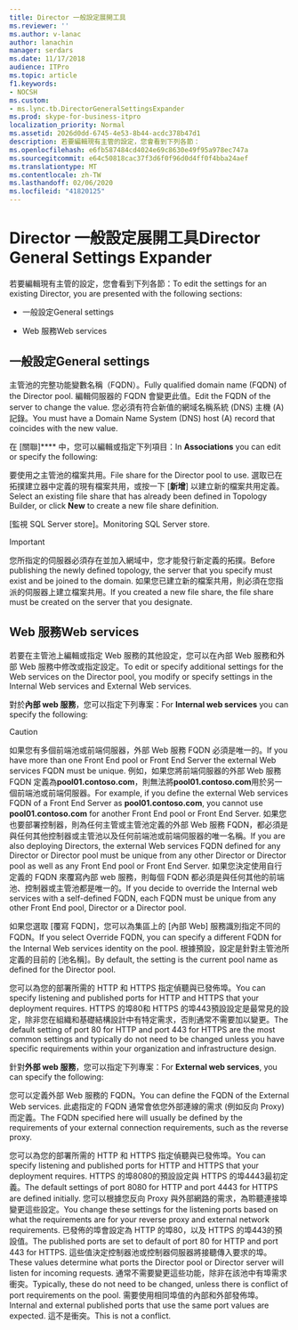 ```yaml
---
title: Director 一般設定展開工具
ms.reviewer: ''
ms.author: v-lanac
author: lanachin
manager: serdars
ms.date: 11/17/2018
audience: ITPro
ms.topic: article
f1.keywords:
- NOCSH
ms.custom:
- ms.lync.tb.DirectorGeneralSettingsExpander
ms.prod: skype-for-business-itpro
localization_priority: Normal
ms.assetid: 2026d0dd-6745-4e53-8b44-acdc378b47d1
description: 若要編輯現有主管的設定，您會看到下列各節：
ms.openlocfilehash: e6fb587484cd4024e69c8630e49f95a978ec747a
ms.sourcegitcommit: e64c50818cac37f3d6f0f96d0d4ff0f4bba24aef
ms.translationtype: MT
ms.contentlocale: zh-TW
ms.lasthandoff: 02/06/2020
ms.locfileid: "41820125"
---
```

# <a name="director-general-settings-expander"></a><span data-ttu-id="ff99b-103">Director 一般設定展開工具</span><span class="sxs-lookup"><span data-stu-id="ff99b-103">Director General Settings Expander</span></span>
 
<span data-ttu-id="ff99b-104">若要編輯現有主管的設定，您會看到下列各節：</span><span class="sxs-lookup"><span data-stu-id="ff99b-104">To edit the settings for an existing Director, you are presented with the following sections:</span></span>
  
- <span data-ttu-id="ff99b-105">一般設定</span><span class="sxs-lookup"><span data-stu-id="ff99b-105">General settings</span></span>
    
- <span data-ttu-id="ff99b-106">Web 服務</span><span class="sxs-lookup"><span data-stu-id="ff99b-106">Web services</span></span>
    


## <a name="general-settings"></a><span data-ttu-id="ff99b-107">一般設定</span><span class="sxs-lookup"><span data-stu-id="ff99b-107">General settings</span></span>

<span data-ttu-id="ff99b-108">主管池的完整功能變數名稱（FQDN）。</span><span class="sxs-lookup"><span data-stu-id="ff99b-108">Fully qualified domain name (FQDN) of the Director pool.</span></span> <span data-ttu-id="ff99b-109">編輯伺服器的 FQDN 會變更此值。</span><span class="sxs-lookup"><span data-stu-id="ff99b-109">Edit the FQDN of the server to change the value.</span></span> <span data-ttu-id="ff99b-110">您必須有符合新值的網域名稱系統 (DNS) 主機 (A) 記錄。</span><span class="sxs-lookup"><span data-stu-id="ff99b-110">You must have a Domain Name System (DNS) host (A) record that coincides with the new value.</span></span>
  
<span data-ttu-id="ff99b-111">在 [關聯]\*\*\*\* 中，您可以編輯或指定下列項目：</span><span class="sxs-lookup"><span data-stu-id="ff99b-111">In **Associations** you can edit or specify the following:</span></span>
  
<span data-ttu-id="ff99b-112">要使用之主管池的檔案共用。</span><span class="sxs-lookup"><span data-stu-id="ff99b-112">File share for the Director pool to use.</span></span> <span data-ttu-id="ff99b-113">選取已在拓撲建立器中定義的現有檔案共用，或按一下 [**新增**] 以建立新的檔案共用定義。</span><span class="sxs-lookup"><span data-stu-id="ff99b-113">Select an existing file share that has already been defined in Topology Builder, or click **New** to create a new file share definition.</span></span>
  
<span data-ttu-id="ff99b-114">[監視 SQL Server store]。</span><span class="sxs-lookup"><span data-stu-id="ff99b-114">Monitoring SQL Server store.</span></span>
  
> [!IMPORTANT]
> <span data-ttu-id="ff99b-115">您所指定的伺服器必須存在並加入網域中，您才能發行新定義的拓撲。</span><span class="sxs-lookup"><span data-stu-id="ff99b-115">Before publishing the newly defined topology, the server that you specify must exist and be joined to the domain.</span></span> <span data-ttu-id="ff99b-116">如果您已建立新的檔案共用，則必須在您指派的伺服器上建立檔案共用。</span><span class="sxs-lookup"><span data-stu-id="ff99b-116">If you created a new file share, the file share must be created on the server that you designate.</span></span> 
  
## <a name="web-services"></a><span data-ttu-id="ff99b-117">Web 服務</span><span class="sxs-lookup"><span data-stu-id="ff99b-117">Web services</span></span>

<span data-ttu-id="ff99b-118">若要在主管池上編輯或指定 Web 服務的其他設定，您可以在內部 Web 服務和外部 Web 服務中修改或指定設定。</span><span class="sxs-lookup"><span data-stu-id="ff99b-118">To edit or specify additional settings for the Web services on the Director pool, you modify or specify settings in the Internal Web services and External Web services.</span></span>
  
<span data-ttu-id="ff99b-119">對於**內部 web 服務**，您可以指定下列專案：</span><span class="sxs-lookup"><span data-stu-id="ff99b-119">For **Internal web services** you can specify the following:</span></span>
  
> [!CAUTION]
> <span data-ttu-id="ff99b-120">如果您有多個前端池或前端伺服器，外部 Web 服務 FQDN 必須是唯一的。</span><span class="sxs-lookup"><span data-stu-id="ff99b-120">If you have more than one Front End pool or Front End Server the external Web services FQDN must be unique.</span></span> <span data-ttu-id="ff99b-121">例如，如果您將前端伺服器的外部 Web 服務 FQDN 定義為**pool01.contoso.com**，則無法將**pool01.contoso.com**用於另一個前端池或前端伺服器。</span><span class="sxs-lookup"><span data-stu-id="ff99b-121">For example, if you define the external Web services FQDN of a Front End Server as **pool01.contoso.com**, you cannot use **pool01.contoso.com** for another Front End pool or Front End Server.</span></span> <span data-ttu-id="ff99b-122">如果您也要部署控制器，則為任何主管或主管池定義的外部 Web 服務 FQDN，都必須是與任何其他控制器或主管池以及任何前端池或前端伺服器的唯一名稱。</span><span class="sxs-lookup"><span data-stu-id="ff99b-122">If you are also deploying Directors, the external Web services FQDN defined for any Director or Director pool must be unique from any other Director or Director pool as well as any Front End pool or Front End Server.</span></span> <span data-ttu-id="ff99b-123">如果您決定使用自行定義的 FQDN 來覆寫內部 web 服務，則每個 FQDN 都必須是與任何其他的前端池、控制器或主管池都是唯一的。</span><span class="sxs-lookup"><span data-stu-id="ff99b-123">If you decide to override the Internal web services with a self-defined FQDN, each FQDN must be unique from any other Front End pool, Director or a Director pool.</span></span>
  
<span data-ttu-id="ff99b-124">如果您選取 [覆寫 FQDN]，您可以為集區上的 [內部 Web] 服務識別指定不同的 FQDN。</span><span class="sxs-lookup"><span data-stu-id="ff99b-124">If you select Override FQDN, you can specify a different FQDN for the Internal Web services identity on the pool.</span></span> <span data-ttu-id="ff99b-125">根據預設，設定是針對主管池所定義的目前的 [池名稱]。</span><span class="sxs-lookup"><span data-stu-id="ff99b-125">By default, the setting is the current pool name as defined for the Director pool.</span></span>
  
<span data-ttu-id="ff99b-126">您可以為您的部署所需的 HTTP 和 HTTPS 指定偵聽與已發佈埠。</span><span class="sxs-lookup"><span data-stu-id="ff99b-126">You can specify listening and published ports for HTTP and HTTPS that your deployment requires.</span></span> <span data-ttu-id="ff99b-127">HTTPS 的埠80和 HTTPS 的埠443預設設定是最常見的設定，除非您在組織和基礎結構設計中有特定需求，否則通常不需要加以變更。</span><span class="sxs-lookup"><span data-stu-id="ff99b-127">The default setting of port 80 for HTTP and port 443 for HTTPS are the most common settings and typically do not need to be changed unless you have specific requirements within your organization and infrastructure design.</span></span>
  
<span data-ttu-id="ff99b-128">針對**外部 web 服務**，您可以指定下列專案：</span><span class="sxs-lookup"><span data-stu-id="ff99b-128">For **External web services**, you can specify the following:</span></span>
  
<span data-ttu-id="ff99b-129">您可以定義外部 Web 服務的 FQDN。</span><span class="sxs-lookup"><span data-stu-id="ff99b-129">You can define the FQDN of the External Web services.</span></span> <span data-ttu-id="ff99b-130">此處指定的 FQDN 通常會依您外部連線的需求 (例如反向 Proxy) 而定義。</span><span class="sxs-lookup"><span data-stu-id="ff99b-130">The FQDN specified here will usually be defined by the requirements of your external connection requirements, such as the reverse proxy.</span></span>
  
<span data-ttu-id="ff99b-131">您可以為您的部署所需的 HTTP 和 HTTPS 指定偵聽與已發佈埠。</span><span class="sxs-lookup"><span data-stu-id="ff99b-131">You can specify listening and published ports for HTTP and HTTPS that your deployment requires.</span></span> <span data-ttu-id="ff99b-132">HTTPS 的埠8080的預設設定與 HTTPS 的埠4443最初定義。</span><span class="sxs-lookup"><span data-stu-id="ff99b-132">The default settings of port 8080 for HTTP and port 4443 for HTTPS are defined initially.</span></span> <span data-ttu-id="ff99b-133">您可以根據您反向 Proxy 與外部網路的需求，為聆聽連接埠變更這些設定。</span><span class="sxs-lookup"><span data-stu-id="ff99b-133">You change these settings for the listening ports based on what the requirements are for your reverse proxy and external network requirements.</span></span> <span data-ttu-id="ff99b-134">已發佈的埠會設定為 HTTP 的埠80，以及 HTTPS 的埠443的預設值。</span><span class="sxs-lookup"><span data-stu-id="ff99b-134">The published ports are set to default of port 80 for HTTP and port 443 for HTTPS.</span></span> <span data-ttu-id="ff99b-135">這些值決定控制器池或控制器伺服器將接聽傳入要求的埠。</span><span class="sxs-lookup"><span data-stu-id="ff99b-135">These values determine what ports the Director pool or Director server will listen for incoming requests.</span></span> <span data-ttu-id="ff99b-136">通常不需要變更這些功能，除非在該池中有埠需求衝突。</span><span class="sxs-lookup"><span data-stu-id="ff99b-136">Typically, these do not need to be changed, unless there is conflict of port requirements on the pool.</span></span> <span data-ttu-id="ff99b-137">需要使用相同埠值的內部和外部發佈埠。</span><span class="sxs-lookup"><span data-stu-id="ff99b-137">Internal and external published ports that use the same port values are expected.</span></span> <span data-ttu-id="ff99b-138">這不是衝突。</span><span class="sxs-lookup"><span data-stu-id="ff99b-138">This is not a conflict.</span></span>
  

